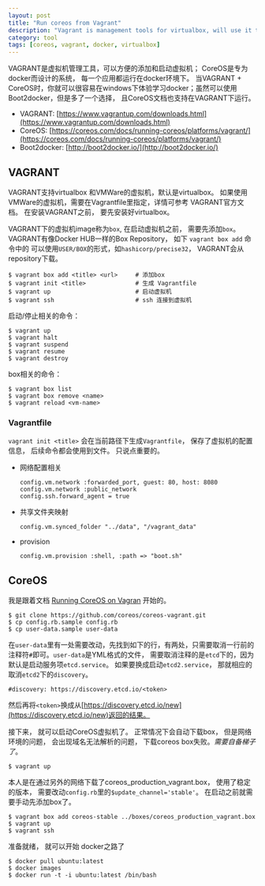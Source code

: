 ```yaml
---
layout: post
title: "Run coreos from Vagrant"
description: "Vagrant is management tools for virtualbox, will use it to restart coreos VM"
category: tool
tags: [coreos, vagrant, docker, virtualbox]
---
```


VAGRANT是虚拟机管理工具，可以方便的添加和启动虚拟机； CoreOS是专为docker而设计的系统， 每一个应用都运行在docker环境下。 当VAGRANT + CoreOS时，你就可以很容易在windows下体验学习docker；虽然可以使用Boot2docker，但是多了一个选择， 且CoreOS文档也支持在VAGRANT下运行。

* VAGRANT: [https://www.vagrantup.com/downloads.html](https://www.vagrantup.com/downloads.html)
* CoreOS: [https://coreos.com/docs/running-coreos/platforms/vagrant/](https://coreos.com/docs/running-coreos/platforms/vagrant/)
* Boot2docker: [http://boot2docker.io/](http://boot2docker.io/)

## VAGRANT

VAGRANT支持virtualbox 和VMWare的虚拟机，默认是virtualbox。 如果使用VMWare的虚拟机，需要在Vagrantfile里指定，详情可参考 VAGRANT官方文档。 在安装VAGRANT之前， 要先安装好virtualbox。

VAGRANT下的虚拟机image称为`box`, 在启动虚拟机之前， 需要先添加`box`。 VAGRANT有像Docker HUB一样的Box Repository， 如下 `vagrant box add` 命令中的<url> 可以使用`USER/BOX`的形式，如`hashicorp/precise32`， VAGRANT会从repository下载。

    $ vagrant box add <title> <url>     # 添加box
    $ vagrant init <title>              # 生成 Vagrantfile
    $ vagrant up                        # 启动虚拟机
    $ vagrant ssh                       # ssh 连接到虚拟机

启动/停止相关的命令：

    $ vagrant up
    $ vagrant halt
    $ vagrant suspend
    $ vagrant resume
    $ vagrant destroy

box相关的命令：

    $ vagrant box list
    $ vagrant box remove <name>
    $ vagrant reload <vm-name>

### Vagrantfile

`vagrant init <title>` 会在当前路径下生成`Vagrantfile`， 保存了虚拟机的配置信息， 后续命令都会使用到文件。 只说点重要的。

* 网络配置相关

      config.vm.network :forwarded_port, guest: 80, host: 8080
      config.vm.network :public_network
      config.ssh.forward_agent = true

* 共享文件夹映射

      config.vm.synced_folder "../data", "/vagrant_data"

* provision

      config.vm.provision :shell, :path => "boot.sh"

## CoreOS

我是跟着文档 [Running CoreOS on Vagran](https://coreos.com/docs/running-coreos/platforms/vagrant/) 开始的。

    $ git clone https://github.com/coreos/coreos-vagrant.git
    $ cp config.rb.sample config.rb
    $ cp user-data.sample user-data

在`user-data`里有一处需要改动，先找到如下的行，有两处，只需要取消一行前的注释符`#`即可。`user-data`是YML格式的文件， 需要取消注释的是`etcd`下的，因为默认是启动服务项`etcd.service`。 如果要换成启动`etcd2.service`， 那就相应的取消`etcd2`下的`discovery`。

    #discovery: https://discovery.etcd.io/<token>

然后再将`<token>`换成从[https://discovery.etcd.io/new](https://discovery.etcd.io/new)返回的结果。

接下来， 就可以启动CoreOS虚拟机了。 正常情况下会自动下载box， 但是网络环境的问题， 会出现域名无法解析的问题， 下载coreos box失败。*需要自备梯子了*。

    $ vagrant up

本人是在通过另外的网络下载了coreos_production_vagrant.box， 使用了稳定的版本， 需要改动`config.rb`里的`$update_channel='stable'`。 在启动之前就需要手动先添加box了。

    $ vagrant box add coreos-stable ../boxes/coreos_production_vagrant.box
    $ vagrant up
    $ vagrant ssh

准备就绪， 就可以开始 docker之路了

    $ docker pull ubuntu:latest
    $ docker images
    $ docker run -t -i ubuntu:latest /bin/bash

